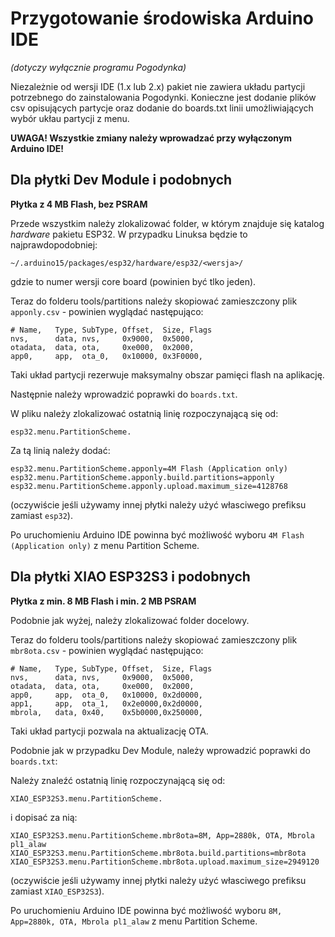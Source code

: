 # Przygotowanie środowiska Arduino IDE

_(dotyczy wyłącznie programu Pogodynka)_

Niezależnie od wersji IDE (1.x lub 2.x) pakiet nie zawiera układu
partycji potrzebnego do zainstalowania Pogodynki. Konieczne jest
dodanie plików csv  opisujących partycje oraz dodanie do boards.txt
linii umożliwiających wybór ukłau partycji z menu.

__UWAGA! Wszystkie zmiany należy wprowadzać przy wyłączonym Arduino IDE!__

## Dla płytki Dev Module i podobnych

__Płytka z 4 MB Flash, bez PSRAM__

Przede wszystkim należy zlokalizować folder, w którym znajduje się katalog
_hardware_ pakietu ESP32. W przypadku Linuksa będzie to najprawdopodobniej:

```
~/.arduino15/packages/esp32/hardware/esp32/<wersja>/
```

gdzie <wersja> to numer wersji core board (powinien być tlko jeden).

Teraz do folderu tools/partitions należy skopiować zamieszczony plik
```apponly.csv``` - powinien wyglądać następująco:

```
# Name,   Type, SubType, Offset,  Size, Flags
nvs,      data, nvs,     0x9000,  0x5000,
otadata,  data, ota,     0xe000,  0x2000,
app0,     app,  ota_0,   0x10000, 0x3F0000,
``` 

Taki układ partycji rezerwuje maksymalny obszar pamięci flash na aplikację.

Następnie należy wprowadzić poprawki do ```boards.txt```.

W pliku należy zlokalizować ostatnią linię rozpoczynającą się od:

```
esp32.menu.PartitionScheme.
```

Za tą linią należy dodać:

```
esp32.menu.PartitionScheme.apponly=4M Flash (Application only)
esp32.menu.PartitionScheme.apponly.build.partitions=apponly
esp32.menu.PartitionScheme.apponly.upload.maximum_size=4128768

```

(oczywiście jeśli używamy innej płytki należy użyć
własciwego prefiksu zamiast ```esp32```).

Po uruchomieniu Arduino IDE powinna być możliwość wyboru ```4M Flash (Application only)``` z menu Partition Scheme.

## Dla płytki XIAO ESP32S3 i podobnych

__Płytka z min. 8 MB Flash i min. 2 MB PSRAM__

Podobnie jak wyżej, należy zlokalizować folder docelowy.

Teraz do folderu tools/partitions należy skopiować zamieszczony plik
```mbr8ota.csv``` - powinien wyglądać następująco:

```
# Name,   Type, SubType, Offset,  Size, Flags
nvs,      data, nvs,     0x9000,  0x5000,
otadata,  data, ota,     0xe000,  0x2000,
app0,     app,  ota_0,   0x10000, 0x2d0000,
app1,     app,  ota_1,   0x2e0000,0x2d0000,
mbrola,   data, 0x40,    0x5b0000,0x250000,
```
Taki układ partycji pozwala na aktualizację OTA.

Podobnie jak w przypadku Dev Module, należy wprowadzić poprawki do ```boards.txt```:

Należy znaleźć ostatnią linię rozpoczynającą się od:
```
XIAO_ESP32S3.menu.PartitionScheme.
```

i dopisać za nią:

```
XIAO_ESP32S3.menu.PartitionScheme.mbr8ota=8M, App=2880k, OTA, Mbrola pl1_alaw
XIAO_ESP32S3.menu.PartitionScheme.mbr8ota.build.partitions=mbr8ota
XIAO_ESP32S3.menu.PartitionScheme.mbr8ota.upload.maximum_size=2949120
```

(oczywiście jeśli używamy innej płytki należy użyć
własciwego prefiksu zamiast ```XIAO_ESP32S3```).

Po uruchomieniu Arduino IDE powinna być możliwość
wyboru ```8M, App=2880k, OTA, Mbrola pl1_alaw``` z menu Partition Scheme.


